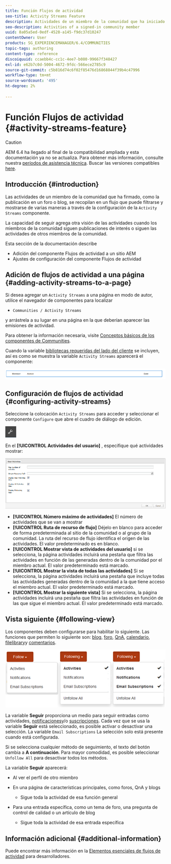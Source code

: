 ```yaml
---
title: Función Flujos de actividad
seo-title: Activity Streams Feature
description: Actividades de un miembro de la comunidad que ha iniciado sesión
seo-description: Activities of a signed-in community member
uuid: 8a05a5ed-0edf-4528-a145-f9dc37d10247
contentOwner: User
products: SG_EXPERIENCEMANAGER/6.4/COMMUNITIES
topic-tags: authoring
content-type: reference
discoiquuid: ccaebb4c-cc1c-4ee7-b080-99667f348427
exl-id: e62b7c0d-5004-4672-9fdc-566ece2785c9
source-git-commit: c5b816d74c6f02f85476d16868844f39b4c47996
workflow-type: tm+mt
source-wordcount: '495'
ht-degree: 2%

---
```


# Función Flujos de actividad {#activity-streams-feature}

>[!CAUTION]
>
>AEM 6.4 ha llegado al final de la compatibilidad ampliada y esta documentación ya no se actualiza. Para obtener más información, consulte nuestra [períodos de asistencia técnica](https://helpx.adobe.com/es/support/programs/eol-matrix.html). Buscar las versiones compatibles [here](https://experienceleague.adobe.com/docs/).

## Introducción {#introduction}

Las actividades de un miembro de la comunidad que ha firmado, como la publicación en un foro o blog, se recopilan en un flujo que puede filtrarse y mostrarse de varias maneras a través de la configuración de la `Activity Streams` componente.

La capacidad de seguir agrega otra visión de las actividades cuando los miembros de la comunidad siguen publicaciones de interés o siguen las actividades de otros miembros de la comunidad.

Esta sección de la documentación describe

* Adición del componente Flujos de actividad a un sitio AEM
* Ajustes de configuración del componente Flujos de actividad

## Adición de flujos de actividad a una página {#adding-activity-streams-to-a-page}

Si desea agregar un `Activity Streams` a una página en modo de autor, utilice el navegador de componentes para localizar

* `Communities / Activity Streams`

y arrástrela a su lugar en una página en la que deberían aparecer las emisiones de actividad.

Para obtener la información necesaria, visite [Conceptos básicos de los componentes de Communities](basics.md).

Cuando la variable [bibliotecas requeridas del lado del cliente](essentials-activities.md#essentials-for-client-side) se incluyen, así es como se muestra la variable `Activity Streams` aparecerá el componente:

![chlimage_1-195](assets/chlimage_1-195.png)

## Configuración de flujos de actividad {#configuring-activity-streams}

Seleccione la colocación `Activity Streams` para acceder y seleccionar el componente `Configure` que abre el cuadro de diálogo de edición.

![chlimage_1-196](assets/chlimage_1-196.png)

En el **[!UICONTROL Actividades del usuario]** , especifique qué actividades mostrar:

![chlimage_1-197](assets/chlimage_1-197.png)

* **[!UICONTROL Número máximo de actividades]**
El número de actividades que se van a mostrar
* **[!UICONTROL Ruta de recurso de flujo]**
Déjelo en blanco para acceder de forma predeterminada al sitio de la comunidad o al grupo de la comunidad. La ruta del recurso de flujo identifica el origen de las actividades. El valor predeterminado es en blanco.
* **[!UICONTROL Mostrar vista de actividades del usuario]**
si se selecciona, la página actividades incluirá una pestaña que filtra las actividades en función de las generadas dentro de la comunidad por el miembro actual. El valor predeterminado está marcado.
* **[!UICONTROL Mostrar la vista de todas las actividades]**
Si se selecciona, la página actividades incluirá una pestaña que incluye todas las actividades generadas dentro de la comunidad a la que tiene acceso el miembro actual. El valor predeterminado está marcado.
* **[!UICONTROL Mostrar la siguiente vista]**
Si se selecciona, la página actividades incluirá una pestaña que filtra las actividades en función de las que sigue el miembro actual. El valor predeterminado está marcado.

## Vista siguiente {#following-view}

Los componentes deben configurarse para habilitar lo siguiente. Las funciones que permiten lo siguiente son: [blog](blog-feature.md), [foro](forum.md), [QnA](working-with-qna.md), [calendario](calendar.md), [filelibrary](file-library.md)y [comentarios](comments.md).

![chlimage_1-198](assets/chlimage_1-198.png)

La variable **Seguir** proporciona un medio para seguir entradas como actividades, [notificaciones](notifications.md)y/o [suscripciones](subscriptions.md). Cada vez que se usa la variable **Seguir** está seleccionado, es posible activar o desactivar una selección. La variable `Email Subscriptions` La selección solo está presente cuando está configurada.

Si se selecciona cualquier método de seguimiento, el texto del botón cambia a **A continuación**. Para mayor comodidad, es posible seleccionar `Unfollow All` para desactivar todos los métodos.

La variable **Seguir** aparecerá:

* Al ver el perfil de otro miembro
* En una página de características principales, como foros, QnA y blogs
   * Sigue toda la actividad de esa función general

* Para una entrada específica, como un tema de foro, una pregunta de control de calidad o un artículo de blog
   * Sigue toda la actividad de esa entrada específica

## Información adicional {#additional-information}

Puede encontrar más información en la [Elementos esenciales de flujos de actividad](essentials-activities.md) para desarrolladores.
